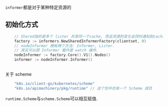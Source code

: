 `informer`都是对于某种特定资源的

## 初始化方式

```go
	// Shared指的是多个 lister 共享同一个cache, 而且资源的变化会同时通知到cache和listers.
	factory := informers.NewSharedInformerFactory(clientset, 0)
	// nodeInformer 拥有两个方法: Informer, Lister.
	// 其实可以把 Informer 看作是 watch 操作.
	nodeInformer := factory.Core().V1().Nodes()
	informer := nodeInformer.Informer()
```

```

```


关于 scheme

```go
	"k8s.io/client-go/kubernetes/scheme"
	"k8s.io/apimachinery/pkg/runtime" // 这个包中也有一个 Scheme 成员
```

`runtime.Scheme`与`scheme.Scheme`可以相互赋值.

